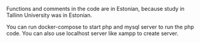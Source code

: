 Functions and comments in the code are in Estonian, because study in Tallinn University was in Estonian.

You can run docker-compose to start php and mysql server to run the php code.
You can also use localhost server like xampp to create server.